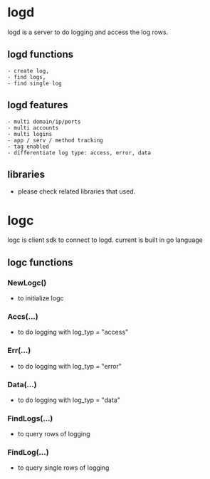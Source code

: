 # logd
logd is a server to do logging and access the log rows.

## logd functions
    - create log, 
    - find logs, 
    - find single log
      
## logd features     
    - multi domain/ip/ports
    - multi accounts
    - multi logins
    - app / serv / method tracking
    - tag enabled
    - differentiate log type: access, error, data

## libraries
- please check related libraries that used.       
        
# logc 
logc is client sdk to connect to logd. 
current is built in go language
 
## logc functions

### NewLogc()
- to initialize logc
 
### Accs(...)
- to do logging with log_typ = "access"

### Err(...)
- to do logging with log_typ = "error"

### Data(...)
- to do logging with log_typ = "data"

### FindLogs(...)
- to query rows of logging

### FindLog(...)
- to query single rows of logging
    
    
